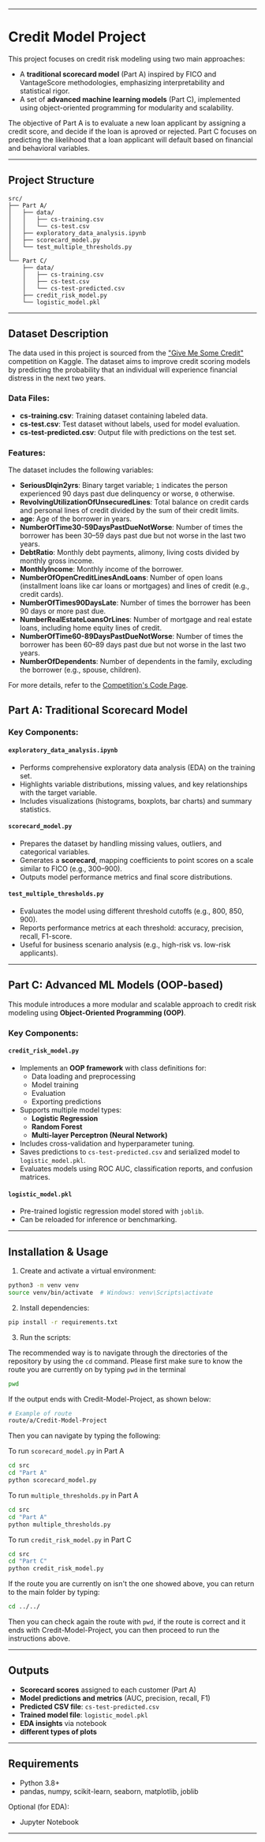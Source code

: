 
---

# Credit Model Project

This project focuses on credit risk modeling using two main approaches:

- A **traditional scorecard model** (Part A) inspired by FICO and VantageScore methodologies, emphasizing interpretability and statistical rigor.
- A set of **advanced machine learning models** (Part C), implemented using object-oriented programming for modularity and scalability.

The objective of Part A is to evaluate a new loan applicant by assigning a credit score, and decide if the loan is aproved or rejected. Part C focuses on predicting the likelihood that a loan applicant will default based on financial and behavioral variables.

---

## Project Structure

```
src/
├── Part A/
│   ├── data/
│   │   ├── cs-training.csv
│   │   └── cs-test.csv
│   ├── exploratory_data_analysis.ipynb
│   ├── scorecard_model.py
│   └── test_multiple_thresholds.py
│
└── Part C/
    ├── data/
    │   ├── cs-training.csv
    │   ├── cs-test.csv
    │   └── cs-test-predicted.csv
    ├── credit_risk_model.py
    └── logistic_model.pkl
```


---

## Dataset Description

The data used in this project is sourced from the ["Give Me Some Credit"](https://www.kaggle.com/c/GiveMeSomeCredit) competition on Kaggle. The dataset aims to improve credit scoring models by predicting the probability that an individual will experience financial distress in the next two years.

### Data Files:
- **cs-training.csv**: Training dataset containing labeled data.  
- **cs-test.csv**: Test dataset without labels, used for model evaluation.  
- **cs-test-predicted.csv**: Output file with predictions on the test set.

### Features:
The dataset includes the following variables:

- **SeriousDlqin2yrs**: Binary target variable; `1` indicates the person experienced 90 days past due delinquency or worse, `0` otherwise.
- **RevolvingUtilizationOfUnsecuredLines**: Total balance on credit cards and personal lines of credit divided by the sum of their credit limits.
- **age**: Age of the borrower in years.
- **NumberOfTime30-59DaysPastDueNotWorse**: Number of times the borrower has been 30–59 days past due but not worse in the last two years.
- **DebtRatio**: Monthly debt payments, alimony, living costs divided by monthly gross income.
- **MonthlyIncome**: Monthly income of the borrower.
- **NumberOfOpenCreditLinesAndLoans**: Number of open loans (installment loans like car loans or mortgages) and lines of credit (e.g., credit cards).
- **NumberOfTimes90DaysLate**: Number of times the borrower has been 90 days or more past due.
- **NumberRealEstateLoansOrLines**: Number of mortgage and real estate loans, including home equity lines of credit.
- **NumberOfTime60-89DaysPastDueNotWorse**: Number of times the borrower has been 60–89 days past due but not worse in the last two years.
- **NumberOfDependents**: Number of dependents in the family, excluding the borrower (e.g., spouse, children).

For more details, refer to the [Competition's Code Page](https://www.kaggle.com/c/GiveMeSomeCredit/code).

## Part A: Traditional Scorecard Model

### Key Components:

#### `exploratory_data_analysis.ipynb`
- Performs comprehensive exploratory data analysis (EDA) on the training set.
- Highlights variable distributions, missing values, and key relationships with the target variable.
- Includes visualizations (histograms, boxplots, bar charts) and summary statistics.

#### `scorecard_model.py`
- Prepares the dataset by handling missing values, outliers, and categorical variables.
- Generates a **scorecard**, mapping coefficients to point scores on a scale similar to FICO (e.g., 300–900).
- Outputs model performance metrics and final score distributions.

#### `test_multiple_thresholds.py`
- Evaluates the model using different threshold cutoffs (e.g., 800, 850, 900).
- Reports performance metrics at each threshold: accuracy, precision, recall, F1-score.
- Useful for business scenario analysis (e.g., high-risk vs. low-risk applicants).

---

## Part C: Advanced ML Models (OOP-based)

This module introduces a more modular and scalable approach to credit risk modeling using **Object-Oriented Programming (OOP)**.

### Key Components:

#### `credit_risk_model.py`
- Implements an **OOP framework** with class definitions for:
  - Data loading and preprocessing
  - Model training
  - Evaluation
  - Exporting predictions
- Supports multiple model types:
  - **Logistic Regression**
  - **Random Forest**
  - **Multi-layer Perceptron (Neural Network)**
- Includes cross-validation and hyperparameter tuning.
- Saves predictions to `cs-test-predicted.csv` and serialized model to `logistic_model.pkl`.
- Evaluates models using ROC AUC, classification reports, and confusion matrices.

#### `logistic_model.pkl`
- Pre-trained logistic regression model stored with `joblib`.
- Can be reloaded for inference or benchmarking.

---

## Installation & Usage

1. Create and activate a virtual environment:
```bash
python3 -m venv venv
source venv/bin/activate  # Windows: venv\Scripts\activate
```

2. Install dependencies:
```bash
pip install -r requirements.txt
```

3. Run the scripts:

The recommended way is to navigate through the directories of the repository by using the `cd` command. Please first make sure to know the route you are currently on by typing `pwd` in the terminal

```bash
pwd
```
If the output ends with Credit-Model-Project, as shown below:

```bash
# Example of route
route/a/Credit-Model-Project
```

Then you can navigate by typing the following: 

To run `scorecard_model.py` in Part A

```bash
cd src
cd "Part A"
python scorecard_model.py
```

To run `multiple_thresholds.py` in Part A

```bash
cd src
cd "Part A"
python multiple_thresholds.py
```

To run `credit_risk_model.py` in Part C

```bash
cd src
cd "Part C"
python credit_risk_model.py
```

If the route you are currently on isn't the one showed above, you can return to the main folder by typing:

```bash
cd ../../
```

Then you can check again the route with `pwd`, if the route is correct and it ends with Credit-Model-Project, you can then proceed to run the instructions above.

---

## Outputs

- **Scorecard scores** assigned to each customer (Part A)
- **Model predictions and metrics** (AUC, precision, recall, F1)
- **Predicted CSV file**: `cs-test-predicted.csv`
- **Trained model file**: `logistic_model.pkl`
- **EDA insights** via notebook
- **different types of plots**

---

## Requirements

- Python 3.8+
- pandas, numpy, scikit-learn, seaborn, matplotlib, joblib

Optional (for EDA):
- Jupyter Notebook

---
